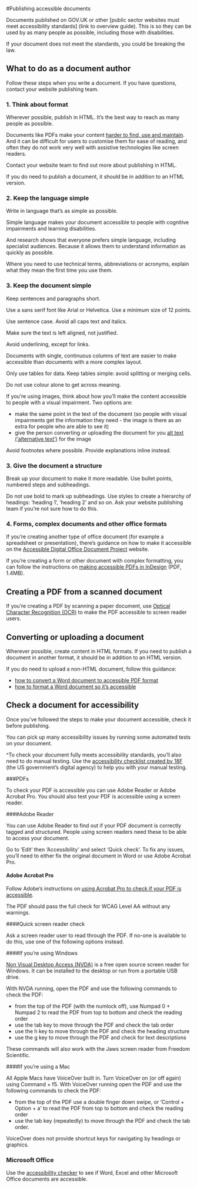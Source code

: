 #Publishing accessible documents

Documents published on GOV.UK or other [public sector websites must meet accessibility standards] (link to overview guide). This is so they can be used by as many people as possible, including those with disabilities.

If your document does not meet the standards, you could be breaking the law.

## What to do as a document author

Follow these steps when you write a document. If you have questions, contact your website publishing team.

### 1. Think about format

Wherever possible, publish in HTML. It’s the best way to reach as many people as possible.

Documents like PDFs make your content [harder to find, use and maintain](https://gds.blog.gov.uk/2018/07/16/why-gov-uk-content-should-be-published-in-html-and-not-pdf/). And it can be difficult for users to customise them for ease of reading, and often they do not work very well with assistive technologies like screen readers.

Contact your website team to find out more about publishing in HTML.

If you do need to publish a document, it should be in addition to an HTML version.

### 2. Keep the language simple

Write in language that’s as simple as possible.

Simple language makes your document accessible to people with cognitive impairments and learning disabilities.

And research shows that everyone prefers simple language, including specialist audiences. Because it allows them to understand information as quickly as possible.

Where you need to use technical terms, abbreviations or acronyms, explain what they mean the first time you use them.

### 3. Keep the document simple

Keep sentences and paragraphs short. 

Use a sans serif font like Arial or Helvetica. Use a minimum size of 12 points.

Use sentence case. Avoid all caps text and italics.

Make sure the text is left aligned, not justified.

Avoid underlining, except for links.

Documents with single, continuous columns of text are easier to make accessible than documents with a more complex layout.

Only use tables for data. Keep tables simple: avoid splitting or merging cells.

Do not use colour alone to get across meaning.

If you’re using images, think about how you’ll make the content accessible to people with a visual impairment. Two options are:

- make the same point in the text of the document (so people with visual impairments get the information they need - the image is there as an extra for people who are able to see it)
- give the person converting or uploading the document for you [alt text (‘alternative text’)](https://webaim.org/techniques/alttext/) for the image

Avoid footnotes where possible. Provide explanations inline instead.

### 3. Give the document a structure

Break up your document to make it more readable. Use bullet points, numbered steps and subheadings.

Do not use bold to mark up subheadings. Use styles to create a hierarchy of headings: ‘heading 1’, ‘heading 2’ and so on. Ask your website publishing team if you’re not sure how to do this.

### 4. Forms, complex documents and other office formats

If you’re creating another type of office document (for example a spreadsheet or presentation), there’s guidance on how to make it accessible on the [Accessible Digital Office Document Project](https://adod.idrc.ocadu.ca/) website.

If you’re creating a form or other document with complex formatting, you can follow the instructions on [making accessible PDFs in InDesign](https://www.adobe.com/content/dam/acom/en/products/indesign/pdfs/creating-accessible-pdf-documentw-with-adobe-indesign-cs6-v3.pdf) (PDF, 1.4MB).

## Creating a PDF from a scanned document

If you’re creating a PDF by scanning a paper document, use [Optical Character Recognition (OCR)](https://acrobat.adobe.com/uk/en/acrobat/how-to/ocr-software-convert-pdf-to-text.html) to make the PDF accessible to screen reader users.

## Converting or uploading a document

Wherever possible, create content in HTML formats. If you need to publish a document in another format, it should be in addition to an HTML version.

If you do need to upload a non-HTML document, follow this guidance:

- [how to convert a Word document to accessible PDF format](https://webaim.org/techniques/acrobat/converting)
- [how to format a Word document so it’s accessible](https://support.office.com/en-us/article/Make-your-Word-documents-accessible-d9bf3683-87ac-47ea-b91a-78dcacb3c66d)

## Check a document for accessibility

Once you’ve followed the steps to make your document accessible, check it before publishing.

You can pick up many accessibility issues by running some automated tests on your document.

^To check your document fully meets accessibility standards, you’ll also need to do manual testing. Use the [accessibility checklist created by 18F](https://accessibility.18f.gov/checklist/) (the US government’s digital agency) to help you with your manual testing.

###PDFs

To check your PDF is accessible you can use Adobe Reader or Adobe Acrobat Pro. You should also test your PDF is accessible using a screen reader.

####Adobe Reader

You can use Adobe Reader to find out if your PDF document is correctly tagged and structured. People using screen readers need these to be able to access your document.

Go to ‘Edit’ then ‘Accessibility’ and select ‘Quick check’. To fix any issues, you’ll need to either fix the original document in Word or use Adobe Acrobat Pro.

#### Adobe Acrobat Pro

Follow Adobe’s instructions on [using Acrobat Pro to check if your PDF is accessible](https://helpx.adobe.com/acrobat/using/create-verify-pdf-accessibility.html).

The PDF should pass the full check for WCAG Level AA without any warnings.

####Quick screen reader check

Ask a screen reader user to read through the PDF. If no-one is available to do this, use one of the following options instead.

####If you’re using Windows

[Non Visual Desktop Access (NVDA)](http://www.nvda-project.org/) is a free open source screen reader for Windows. It can be installed to the desktop or run from a portable USB drive.

With NVDA running, open the PDF and use the following commands to check the PDF:

- from the top of the PDF (with the numlock off), use Numpad 0 + Numpad 2 to read the PDF from top to bottom and check the reading order
- use the tab key to move through the PDF and check the tab order
- use the h key to move through the PDF and check the heading structure
- use the g key to move through the PDF and check for text descriptions

These commands will also work with the Jaws screen reader from Freedom Scientific.

####If you’re using a Mac

All Apple Macs have VoiceOver built in. Turn VoiceOver on (or off again) using Command + f5. With VoiceOver running open the PDF and use the following commands to check the PDF:

- from the top of the PDF use a double finger down swipe, or ‘Control + Option + a’ to read the PDF from top to bottom and check the reading order
- use the tab key (repeatedly) to move through the PDF and check the tab order.

VoiceOver does not provide shortcut keys for navigating by headings or graphics.

### Microsoft Office

Use the [accessibility checker](https://support.office.com/en-us/article/use-the-accessibility-checker-to-find-accessibility-issues-a16f6de0-2f39-4a2b-8bd8-5ad801426c7f) to see if Word, Excel and other Microsoft Office documents are accessible.
